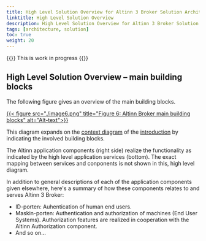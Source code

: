 ```yaml
---
title: High Level Solution Overview for Altinn 3 Broker Solution Architecture (managed file transfers)
linktitle: High Level Solution Overview
description: High Level Solution Overview for Altinn 3 Broker Solution Architecture (managed file transfers)
tags: [architecture, solution]
toc: true
weight: 20
---
```


{{<notice warning>}} <!-- info -->
This is work in progress
{{</notice>}}


## High Level Solution Overview – main building blocks

The following figure gives an overview of the main building blocks.

[{{< figure src="./image6.png" title="Figure 6: Altinn Broker main building blocks" alt="Alt-text">}}](https://www.vg.no)

This diagram expands on the [context diagram](../../1.%20Introduction/image2.png) of 
the [introduction](../../1.%20Introduction/_index.en.md) by indicating the involved building blocks. 

The Altinn application components (right side) realize the functionality as indicated by the 
high level application services (bottom). The exact mapping between services and conponents is not shown in this, high level diagram.

In addition to general descriptions of each of the application components given elsewhere, 
here's a summary of how these components relates to and serves Altinn 3 Broker:

* ID-porten: Auhentication of human end users.
* Maskin-porten: Authentication and authorization of machines (End User Systems). 
  Authorization features are realized in cooperation with the Altinn Authorization component.
* And so on...






